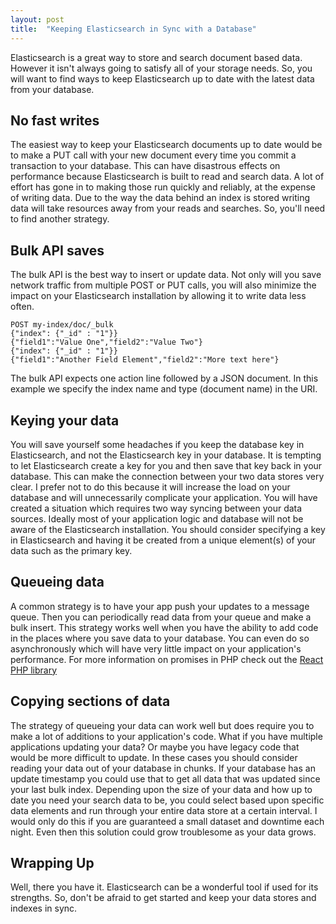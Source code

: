 ```yaml
---
layout: post
title:  "Keeping Elasticsearch in Sync with a Database"
---
```

Elasticsearch is a great way to store and search document based data. However it isn't 
always going to satisfy all of your storage needs. So, you will want to find ways to keep
Elasticsearch up to date with the latest data from your database.

## No fast writes

The easiest way to keep your Elasticsearch documents up to date would be to make a 
PUT call with your new document every time you commit a transaction to your database.
This can have disastrous effects on performance because Elasticsearch is built to read 
and search data.  A lot of effort has gone in to making
those run quickly and reliably, at the expense of writing data. Due to 
the way the data behind an index is stored writing data will take resources away from 
your reads and searches. So, you'll need to find another strategy.

## Bulk API saves

The bulk API is the best way to insert or update data. Not only will you save network
traffic from multiple POST or PUT calls, you will also minimize the impact on your
Elasticsearch installation by allowing it to write data less often. 

```
POST my-index/doc/_bulk
{"index": {"_id" : "1"}}
{"field1":"Value One","field2":"Value Two"}
{"index": {"_id" : "1"}}
{"field1":"Another Field Element","field2":"More text here"}
```

The bulk API expects one action line followed by a JSON document. In this example we 
specify the index name and type (document name) in the URI.

## Keying your data

You will save yourself some headaches if you keep the database key in Elasticsearch, and 
not the Elasticsearch key in your database. It is tempting to let Elasticsearch create
a key for you and then save that key back in your database. This can make the connection
between your two data stores very clear. I prefer not to do this because it will increase
the load on your database and will unnecessarily complicate your application. You will
have created a situation which requires two way syncing between your data sources.  Ideally most
of your application logic and database will not be aware of the Elasticsearch installation.
You should consider specifying a key in Elasticsearch and having it be created from a
unique element(s) of your data such as the primary key.


## Queueing data

A common strategy is to have your app push your updates to a message queue. Then 
you can periodically read data from your queue and make a bulk insert. This strategy
works well when you have the ability to add code in the places where you save data to
your database. You can even do so asynchronously which will have very little impact on
your application's performance. For more information on promises in PHP check out the
[React PHP library](https://reactphp.org/promise)

## Copying sections of data

The strategy of queueing your data can work well but does require you to make a lot of 
additions to your application's code. What if you have multiple applications updating
your data? Or maybe you have legacy code that would be more difficult to update.
In these cases you should consider reading your data out of your database in chunks.
If your database has an update timestamp you could use that to get all data that was 
updated since your last bulk index. Depending upon the size of your data and how up to date
you need your search data to be, you could select based upon specific data elements
and run through your entire data store at a certain interval. I would only do this
if you are guaranteed a small dataset and downtime each night. Even then this solution
could grow troublesome as your data grows.

## Wrapping Up
Well, there you have it. Elasticsearch can be a wonderful tool if used for its strengths.
So, don't be afraid to get started and keep your data stores and indexes in sync.